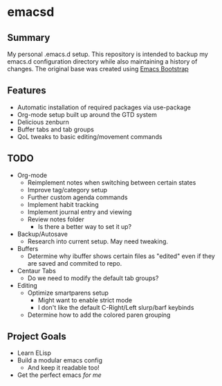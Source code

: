 # emacsd
## Summary
My personal .emacs.d setup. This repository is intended to backup my emacs.d configuration directory while also maintaining a history of changes. The original base was created using [Emacs Bootstrap](http://www.emacs-bootstrap.com/)

## Features
* Automatic installation of required packages via use-package
* Org-mode setup built up around the GTD system
* Delicious zenburn
* Buffer tabs and tab groups
* QoL tweaks to basic editing/movement commands

## TODO
* Org-mode
  * Reimplement notes when switching between certain states
  * Improve tag/category setup
  * Further custom agenda commands
  * Implement habit tracking
  * Implement journal entry and viewing
  * Review notes folder
    * Is there a better way to set it up?
* Backup/Autosave
  * Research into current setup. May need tweaking.
* Buffers
  * Determine why ibuffer shows certain files as "edited" even if they are saved and commited to repo.
* Centaur Tabs
  * Do we need to modify the default tab groups?
* Editing
  * Optimize smartparens setup
    * Might want to enable strict mode
    * I don't like the default C-Right/Left slurp/barf keybinds
  * Determine how to add the colored paren grouping

## Project Goals
* Learn ELisp
* Build a modular emacs config
  * And keep it readable too!
* Get the perfect emacs *for me*
